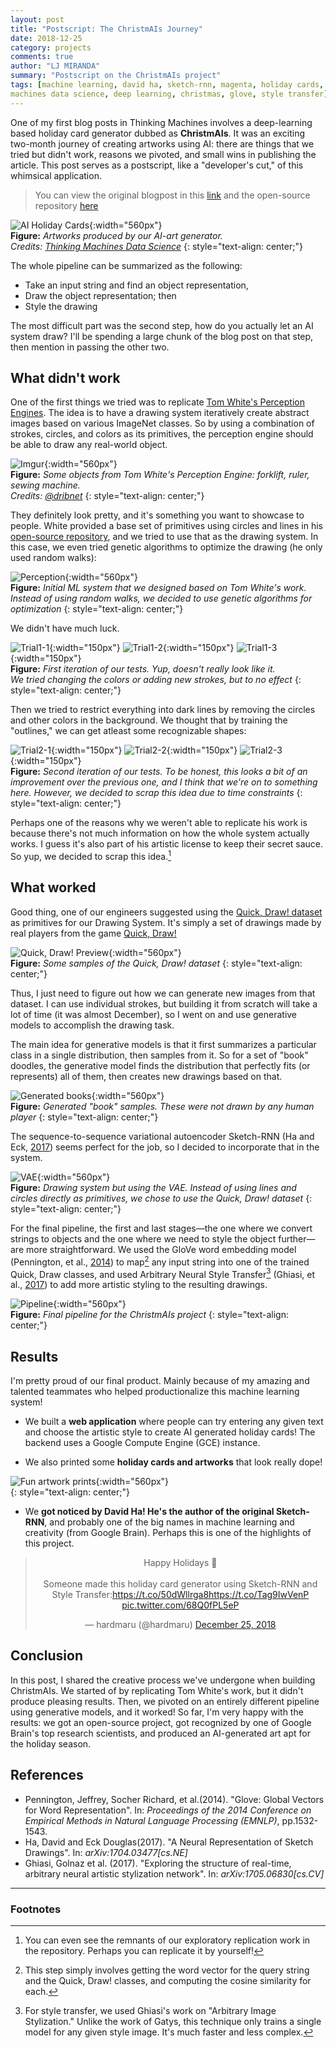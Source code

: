 ```yaml
---
layout: post
title: "Postscript: The ChristmAIs Journey"
date: 2018-12-25
category: projects
comments: true
author: "LJ MIRANDA"
summary: "Postscript on the ChristmAIs project"
tags: [machine learning, david ha, sketch-rnn, magenta, holiday cards, thinking
machines data science, deep learning, christmas, glove, style transfer]
---
```


One of my first blog posts in Thinking Machines involves a deep-learning based
holiday card generator dubbed as **ChristmAIs**. It was an exciting two-month
journey of creating artworks using AI: there are things that we tried but
didn't work, reasons we pivoted, and small wins in publishing the article. This
post serves as a postscript, like a "developer's cut," of this whimsical
application.

> You can view the original blogpost in this
> [link](https://stories.thinkingmachin.es/ai-art-holiday-cards/) and the
> open-source repository [here](https://github.com/thinkingmachines/christmais)

![AI Holiday Cards](https://i.imgur.com/TFGRexp.jpg){:width="560px"}  
__Figure:__ _Artworks produced by our AI-art generator.  
Credits: [Thinking Machines Data Science](https://thinkingmachin.es/)_
{: style="text-align: center;"}

The whole pipeline can be summarized as the following:
- Take an input string and find an object representation, 
- Draw the object representation; then
- Style the drawing

The most difficult part was the second step, how do you actually let an AI
system draw? I'll be spending a large chunk of the blog post on that step,
then mention in passing the other two.

## What didn't work

One of the first things we tried was to replicate [Tom White's Perception
Engines](https://medium.com/artists-and-machine-intelligence/perception-engines-8a46bc598d57).
The idea is to have a drawing system iteratively create abstract images based
on various ImageNet classes. So by using a combination of strokes, circles, and
colors as its primitives, the perception engine should be able to draw any
real-world object. 

![Imgur](https://i.imgur.com/uglus41.jpg){:width="560px"}  
__Figure:__ _Some objects from Tom White's Perception Engine: forklift, ruler,
sewing machine.  
Credits: [@dribnet](https://twitter.com/dribnet)_
{: style="text-align: center;"}

They definitely look pretty, and it's something you want to showcase to people.
White provided a base set of primitives using circles and lines in his
[open-source repository](https://github.com/dribnet/dopes), and we tried to use
that as the drawing system. In this case, we even tried genetic algorithms to
optimize the drawing (he only used random walks):

![Perception](/assets/png/christmais/perception.png){:width="560px"}  
__Figure:__ _Initial ML system that we designed based on Tom White's work. Instead
of using random walks, we decided to use genetic algorithms for optimization_
{: style="text-align: center;"}

We didn't have much luck. 

![Trial1-1](https://i.imgur.com/JikBJYD.png){:width="150px"}
![Trial1-2](https://i.imgur.com/fTVWgta.png){:width="150px"}
![Trial1-3](https://i.imgur.com/P7lAdb0.png){:width="150px"}  
__Figure:__ _First iteration of our tests. Yup, doesn't really look like it.    
We tried changing the colors or adding new strokes, but to no effect_
{: style="text-align: center;"}

Then we tried to restrict everything into dark lines by removing the circles
and other colors in the background. We thought that by training the "outlines,"
we can get atleast some recognizable shapes:

![Trial2-1](https://i.imgur.com/tt6xMXx.png){:width="150px"}
![Trial2-2](https://i.imgur.com/ahmJvt2.png){:width="150px"}
![Trial2-3](https://i.imgur.com/0ioAPxi.png){:width="150px"}  
__Figure:__ _Second iteration of our tests. To be honest, this looks a bit
of an improvement over the previous one, and I think that we're on to something
here. However, we decided to scrap this idea due to time constraints_
{: style="text-align: center;"}

Perhaps one of the reasons why we weren't able to replicate his work is because
there's not much information on how the whole system actually works. I guess
it's also part of his artistic license to keep their secret sauce. So yup, we
decided to scrap this idea.[^1] 

## What worked

Good thing, one of our engineers suggested using the [Quick, Draw!
dataset](https://github.com/googlecreativelab/quickdraw-dataset) as primitives
for our Drawing System. It's simply a set of drawings made by real players from
the game [Quick, Draw!](https://quickdraw.withgoogle.com/)

![Quick, Draw! Preview](https://i.imgur.com/zwM2tib.jpg){:width="560px"}   
__Figure:__ _Some samples of the Quick, Draw! dataset_
{: style="text-align: center;"}

Thus, I just need to figure out how we can generate new images from that
dataset. I can use individual strokes, but building it from scratch will take a
lot of time (it was almost December), so I went on and use generative models to
accomplish the drawing task. 

The main idea for generative models is that it first summarizes a particular
class in a single distribution, then samples from it. So for a set of "book"
doodles, the generative model finds the distribution that perfectly fits (or
represents) all of them, then creates new drawings based on that.

![Generated books](https://i.imgur.com/V746am3.png){:width="560px"}  
__Figure:__ _Generated "book" samples. These were not drawn by any human player_
{: style="text-align: center;"}


The sequence-to-sequence variational autoencoder Sketch-RNN (Ha and Eck,
[2017](#ha2017sketchrnn)) seems perfect for the job, so I decided to incorporate
that in the system.

![VAE](/assets/png/christmais/vae.png){:width="560px"}  
__Figure:__ _Drawing system but using the VAE. Instead of using lines and
circles directly as primitives, we chose to use the Quick, Draw! dataset_
{: style="text-align: center;"}

For the final pipeline, the first and last stages&mdash;the one where we
convert strings to objects and the one where we need to style the object
further&mdash;are more straightforward. We used the GloVe word embedding model
(Pennington, et al., [2014](#pennington2014glove))
to map[^2] any input string into one of the trained Quick, Draw classes, and used
Arbitrary Neural Style Transfer[^3] (Ghiasi, et al., [2017](#ghiasi2017exploring)) to add more artistic styling to the resulting drawings.

![Pipeline](/assets/png/christmais/pipeline.png){:width="560px"}  
__Figure:__ _Final pipeline for the ChristmAIs project_
{: style="text-align: center;"}

## Results

I'm pretty proud of our final product. Mainly because of my amazing and
talented teammates who helped productionalize this machine learning system!

- We built a **web application** where people can try entering any given text and
    choose the artistic style to create AI generated holiday cards! The backend
    uses a Google Compute Engine (GCE) instance.  

- We also printed some **holiday cards and artworks** that look really dope!

![Fun artwork prints](https://i.imgur.com/gHiMAgS.jpg){:width="560px"}  
{: style="text-align: center;"}


- We **got noticed by David Ha! He's the author of the original Sketch-RNN**, and
    probably one of the big names in machine learning and creativity (from
    Google Brain). Perhaps this is one of the highlights of this project.

<center>
<blockquote class="twitter-tweet" data-lang="en"><p lang="en" dir="ltr">Happy Holidays 🎉<br><br>Someone made this holiday card generator using Sketch-RNN and Style Transfer:<a href="https://t.co/50dWllrga8">https://t.co/50dWllrga8</a><a href="https://t.co/Tag9IwVenP">https://t.co/Tag9IwVenP</a> <a href="https://t.co/68Q0fPL5eP">pic.twitter.com/68Q0fPL5eP</a></p>&mdash; hardmaru (@hardmaru) <a href="https://twitter.com/hardmaru/status/1077537402133012480?ref_src=twsrc%5Etfw">December 25, 2018</a></blockquote></center>
<script async src="https://platform.twitter.com/widgets.js" charset="utf-8"></script>

## Conclusion

In this post, I shared the creative process we've undergone when building
ChristmAIs. We started of by replicating Tom White's work, but it didn't
produce pleasing results. Then, we pivoted on an entirely different pipeline
using generative models, and it worked! So far, I'm very happy with the
results: we got an open-source project, got recognized by one of Google Brain's
top research scientists, and produced an AI-generated art apt for the holiday
season.

## References

* <a id="pennington2014glove">Pennington, Jeffrey, Socher Richard, et al.</a>(2014). "Glove: 
    Global Vectors for Word Representation". In: *Proceedings of the 2014 Conference on
    Empirical Methods in Natural Language Processing (EMNLP)*, pp.1532-1543.
* <a id="ha2017sketchrnn">Ha, David and Eck Douglas</a>(2017). "A Neural
    Representation of Sketch Drawings". In: *arXiv:1704.03477[cs.NE]*
* <a id="ghiasi2017exploring">Ghiasi, Golnaz et al.</a> (2017). "Exploring the
    structure of real-time, arbitrary neural artistic stylization network". In:
    *arXiv:1705.06830[cs.CV]*

---

### Footnotes

[^1]: You can even see the remnants of our exploratory replication work in the repository. Perhaps you can replicate it by yourself!
[^2]: This step simply involves getting the word vector for the query string and the Quick, Draw! classes, and computing the cosine similarity for each.
[^3]: For style transfer, we used Ghiasi's work on "Arbitrary Image Stylization." Unlike the work of Gatys, this technique only trains a single model for any given style image. It's much faster and less complex.
